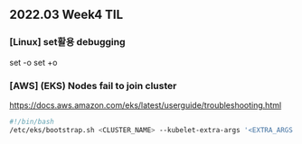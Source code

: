 ## 2022.03 Week4 TIL


### [Linux] set활용 debugging

set -o
set +o

### [AWS] (EKS) Nodes fail to join cluster

https://docs.aws.amazon.com/eks/latest/userguide/troubleshooting.html
```bash
#!/bin/bash
/etc/eks/bootstrap.sh <CLUSTER_NAME> --kubelet-extra-args '<EXTRA_ARGS...>'
```